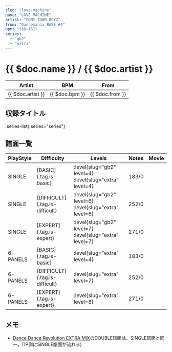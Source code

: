 ```yaml
---
slug: "love-machine"
name: "LOVE MACHINE"
artist: "PONY TOWN BOYZ"
from: "Dancemania BASS #4"
bpm: "160-161"
series:
  - "gb2"
  - "extra"
---
```


# {{ $doc.name }} / {{ $doc.artist }}

|Artist|BPM|From|
|------|---|----|
|{{ $doc.artist }}|{{ $doc.bpm }}|{{ $doc.from }}|

## 収録タイトル

:series-list{:series="series"}

## 譜面一覧

|PlayStyle|Difficulty|Levels|Notes|Movie|
|---------|----------|------|-----|-----|
|SINGLE|[BASIC]{.tag.is-basic}|:level{slug="gb2" level=4} :level{slug="extra" level=4}|183/0||
|SINGLE|[DIFFICULT]{.tag.is-difficult}|:level{slug="gb2" level=6} :level{slug="extra" level=6}|252/0||
|SINGLE|[EXPERT]{.tag.is-expert}|:level{slug="gb2" level=7} :level{slug="extra" level=7}|271/0||
|6-PANELS|[BASIC]{.tag.is-basic}|:level{slug="extra" level=4}|183/0||
|6-PANELS|[DIFFICULT]{.tag.is-difficult}|:level{slug="extra" level=7}|252/0||
|6-PANELS|[EXPERT]{.tag.is-expert}|:level{slug="extra" level=8}|271/0||

## メモ

- [Dance Dance Revolution EXTRA MIX](/series/extra)のDOUBLE譜面は、SINGLE譜面と同一。(1P側にSINGLE譜面が流れる)
